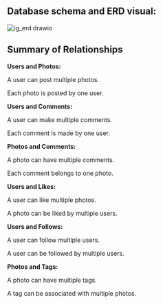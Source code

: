 **Database schema and ERD visual:**
---
![ig_erd drawio](https://github.com/MishumoM/Instagram-database-clone-MySQL/assets/127921798/d14d726d-33da-42b8-8134-8cd50910c03e)






**Summary of Relationships**
---


**Users and Photos:**

A user can post multiple photos.

Each photo is posted by one user.

**Users and Comments:**

A user can make multiple comments.

Each comment is made by one user.

**Photos and Comments:**

A photo can have multiple comments.

Each comment belongs to one photo.

**Users and Likes:**

A user can like multiple photos.

A photo can be liked by multiple users.

**Users and Follows:**

A user can follow multiple users.

A user can be followed by multiple users.


**Photos and Tags:**

A photo can have multiple tags.

A tag can be associated with multiple photos.
